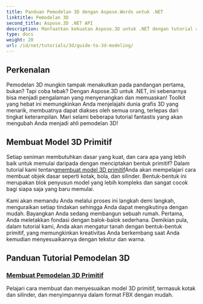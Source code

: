 ```yaml
---
title: Panduan Pemodelan 3D dengan Aspose.Words untuk .NET
linktitle: Pemodelan 3D
second_title: Aspose.3D .NET API
description: Manfaatkan kekuatan Aspose.3D untuk .NET dengan tutorial ahli tentang pembuatan model 3D. Mulailah menguasai keterampilan desain 3D Anda.
type: docs
weight: 20
url: /id/net/tutorials/3d/guide-to-3d-modeling/
---
```

## Perkenalan

Pemodelan 3D mungkin tampak menakutkan pada pandangan pertama, bukan? Tapi coba tebak? Dengan Aspose.3D untuk .NET, ini sebenarnya bisa menjadi pengalaman yang menyenangkan dan memuaskan! Toolkit yang hebat ini memungkinkan Anda menjelajahi dunia grafis 3D yang menarik, membuatnya dapat diakses oleh semua orang, terlepas dari tingkat keterampilan. Mari selami beberapa tutorial fantastis yang akan mengubah Anda menjadi ahli pemodelan 3D!

## Membuat Model 3D Primitif

 Setiap seniman membutuhkan dasar yang kuat, dan cara apa yang lebih baik untuk memulai daripada dengan menciptakan bentuk primitif? Dalam tutorial kami tentang[membuat model 3D primitif](./create-primitive-3d-modeling/)Anda akan mempelajari cara membuat objek dasar seperti kotak, bola, dan silinder. Bentuk-bentuk ini merupakan blok penyusun model yang lebih kompleks dan sangat cocok bagi siapa saja yang baru memulai.

Kami akan memandu Anda melalui proses ini langkah demi langkah, menguraikan setiap tindakan sehingga Anda dapat mengikutinya dengan mudah. Bayangkan Anda sedang membangun sebuah rumah. Pertama, Anda meletakkan fondasi dengan balok-balok sederhana. Demikian pula, dalam tutorial kami, Anda akan mengatur tanah dengan bentuk-bentuk primitif, yang memungkinkan kreativitas Anda berkembang saat Anda kemudian menyesuaikannya dengan tekstur dan warna. 

## Panduan Tutorial Pemodelan 3D
### [Membuat Pemodelan 3D Primitif](./create-primitive-3d-modeling/)
Pelajari cara membuat dan menyesuaikan model 3D primitif, termasuk kotak dan silinder, dan menyimpannya dalam format FBX dengan mudah.